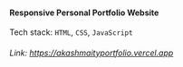 #### Responsive Personal Portfolio Website
</hr>

Tech stack: ```HTML```, ```CSS```, ```JavaScript```

###### Link: https://akashmaityportfolio.vercel.app
